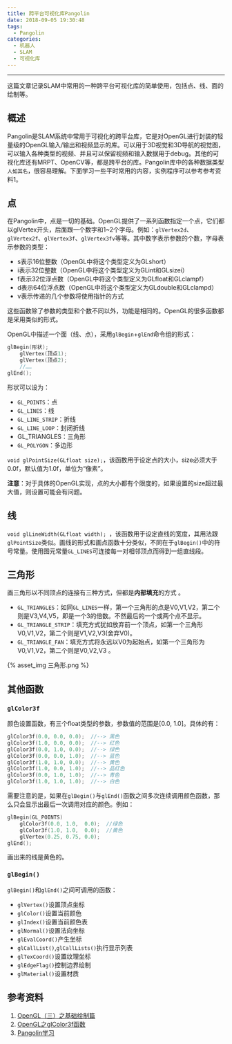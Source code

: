 ```yaml
---
title: 跨平台可视化库Pangolin
date: 2018-09-05 19:30:48
tags: 
  - Pangolin
categories: 
  - 机器人
  - SLAM
  - 可视化库
---
```


---

这篇文章记录SLAM中常用的一种跨平台可视化库的简单使用，包括点、线、面的绘制等。

<!--more-->

## 概述

Pangolin是SLAM系统中常用于可视化的跨平台库，它是对OpenGL进行封装的轻量级的OpenGL输入/输出和视频显示的库。可以用于3D视觉和3D导航的视觉图，可以输入各种类型的视频、并且可以保留视频和输入数据用于debug。其他的可视化库还有MRPT、OpenCV等，都是跨平台的库。Pangolin库中的各种数据类型`人如其名`，很容易理解。下面学习一些平时常用的内容，实例程序可以参考参考资料1。

## 点 

在Pangolin中，点是一切的基础。OpenGL提供了一系列函数指定一个点，它们都以glVertex开头，后面跟一个数字和1~2个字母。例如：`glVertex2d`、`glVertex2f`、`glVertex3f`、`glVertex3fv`等等。其中数字表示参数的个数，字母表示参数的类型：

- s表示16位整数（OpenGL中将这个类型定义为GLshort）
- i表示32位整数（OpenGL中将这个类型定义为GLint和GLsizei）
- f表示32位浮点数（OpenGL中将这个类型定义为GLfloat和GLclampf）
- d表示64位浮点数（OpenGL中将这个类型定义为GLdouble和GLclampd）
- v表示传递的几个参数将使用指针的方式

这些函数除了参数的类型和个数不同以外，功能是相同的。OpenGL的很多函数都是采用类似的形式。   

OpenGL中描述一个面（线、点），采用`glBegin`+`glEnd`命令组的形式：  

~~~c++
glBegin(形状);  　　
	glVertex(顶点1);  　　
	glVertex(顶点2);  　　
	//……  
glEnd();   
~~~

形状可以设为：

- `GL_POINTS`：点
- `GL_LINES`：线
- `GL_LINE_STRIP`：折线
- `GL_LINE_LOOP`：封闭折线
- GL_TRIANGLES：三角形
- `GL_POLYGON`：多边形

`void glPointSize(GLfloat size);`，该函数用于设定点的大小，size必须大于0.0f，默认值为1.0f，单位为“像素”。 

**注意**：对于具体的OpenGL实现，点的大小都有个限度的，如果设置的size超过最大值，则设置可能会有问题。 

## 线

`void glLineWidth(GLfloat width); `，该函数用于设定直线的宽度，其用法跟`glPointSize`类似。画线的形式和画点函数十分类似，不同在于`glBegin()`中的符号常量。使用图元常量`GL_LINES`可连接每一对相邻顶点而得到一组直线段。

## 三角形

画三角形以不同顶点的连接有三种方式，但都是**内部填充**的方式 。

- `GL_TRIANGLES`：如同`GL_LINES`一样，第一个三角形的点是V0,V1,V2，第二个则是V3,V4,V5，即是一个3的倍数。不然最后的一个或两个点不显示。 
- `GL_TRIANGLE_STRIP`：填充方式犹如放弃前一个顶点，如第一个三角形V0,V1,V2，第二个则是V1,V2,V3(舍弃V0)。 
- `GL_TRIANGLE_FAN`：填充方式将永远以V0为起始点，如第一个三角形为V0,V1,V2，第二个则是V0,V2,V3 。

{% asset_img 三角形.png %}

## 其他函数

### `glColor3f`

颜色设置函数，有三个float类型的参数，参数值的范围是[0.0, 1.0]。具体的有：

```c++
glColor3f(0.0, 0.0, 0.0);  //--> 黑色  
glColor3f(1.0, 0.0, 0.0);  //--> 红色  
glColor3f(0.0, 1.0, 0.0);  //--> 绿色  
glColor3f(0.0, 0.0, 1.0);  //--> 蓝色  
glColor3f(1.0, 1.0, 0.0);  //--> 黄色  
glColor3f(1.0, 0.0, 1.0);  //--> 品红色  
glColor3f(0.0, 1.0, 1.0);  //--> 青色  
glColor3f(1.0, 1.0, 1.0);  //--> 白色
```

需要注意的是，如果在`glBegin()`与`glEnd()`函数之间多次连续调用颜色函数，那么只会显示出最后一次调用对应的颜色。例如：

```c++
glBegin(GL_POINTS)  
    glColor3f(0.0, 1.0,  0.0);  //绿色  
    glColor3f(1.0, 1.0,  0.0);  //黄色  
    glVertex(0.25, 0.75, 0.0);  
glEnd();
```

画出来的线是黄色的。

### `glBegin()`

`glBegin()`和`glEnd()`之间可调用的函数：

- `glVertex()`设置顶点坐标 
- `glColor()`设置当前颜色 
- `glIndex()`设置当前颜色表 
- `glNormal()`设置法向坐标
- `glEvalCoord()`产生坐标 
- `glCallList()`,`glCallLists()`执行显示列表 
- `glTexCoord()`设置纹理坐标 
- `glEdgeFlag()`控制边界绘制 
- `glMaterial()`设置材质 

## 参考资料

1. [OpenGL（三）之基础绘制篇](http://www.mamicode.com/info-detail-1139707.html)
2. [OpenGL之glColor3f函数](https://www.jianshu.com/p/de161a954130)
3. [Pangolin学习](https://www.cnblogs.com/shhu1993/p/6814714.html)